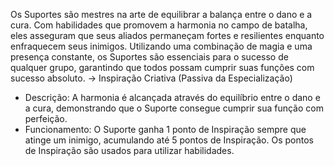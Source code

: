 Os Suportes são mestres na arte de equilibrar a balança entre o dano e a cura. Com habilidades que promovem a harmonia no campo de batalha, eles asseguram que seus aliados permaneçam fortes e resilientes enquanto enfraquecem seus inimigos. Utilizando uma combinação de magia e uma presença constante, os Suportes são essenciais para o sucesso de qualquer grupo, garantindo que todos possam cumprir suas funções com sucesso absoluto.
-> Inspiração Criativa (Passiva da Especialização)
- Descrição: A harmonia é alcançada através do equilíbrio entre o dano e a cura, demonstrando que o Suporte consegue cumprir sua função com perfeição.
- Funcionamento: O Suporte ganha 1 ponto de Inspiração sempre que atinge um inimigo, acumulando até 5 pontos de Inspiração. Os pontos de Inspiração são usados para utilizar habilidades.